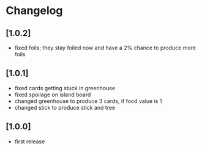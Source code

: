 # Changelog

## [1.0.2]
- fixed foils; they stay foiled now and have a 2% chance to produce more foils

## [1.0.1]
- fixed cards getting stuck in greenhouse
- fixed spoilage on island board
- changed greenhouse to produce 3 cards, if food value is 1
- changed stick to produce stick and tree

## [1.0.0]
- first release